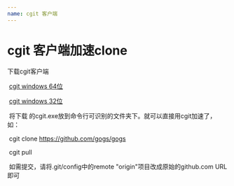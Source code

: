 ```yaml
---
name: cgit 客户端
---
```


# cgit 客户端加速clone

下载cgit客户端	

​	[cgit windows 64位](https://gitclone.com/cgit-release/x64/cgit.exe)

​	[cgit windows 32位](https://gitclone.com/cgit-release/x32/cgit.exe)

​	将下载 的cgit.exe放到命令行可识别的文件夹下。就可以直接用cgit加速了，如：

​	cgit clone https://github.com/gogs/gogs

​	cgit pull

​	如需提交，请将.git/config中的remote "origin"项目改成原始的github.com URL即可